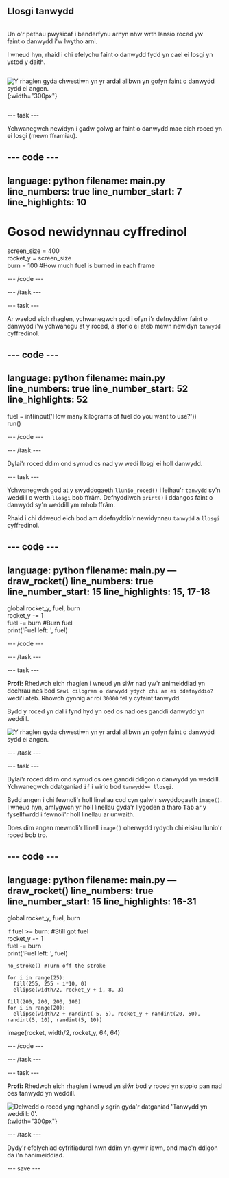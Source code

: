 ## Llosgi tanwydd

<div style="display: flex; flex-wrap: wrap">
<div style="flex-basis: 200px; flex-grow: 1; margin-right: 15px;">

Un o'r pethau pwysicaf i benderfynu arnyn nhw wrth lansio roced yw faint o danwydd i'w lwytho arni. 

I wneud hyn, rhaid i chi efelychu faint o danwydd fydd yn cael ei losgi yn ystod y daith.
</div>

![Y rhaglen gyda chwestiwn yn yr ardal allbwn yn gofyn faint o danwydd sydd ei angen.](images/burn_question_full.png){:width="300px"}

</div>

--- task ---

Ychwanegwch newidyn i gadw golwg ar faint o danwydd mae eich roced yn ei losgi (mewn fframiau).

--- code ---
---
language: python filename: main.py line_numbers: true line_number_start: 7
line_highlights: 10
---

# Gosod newidynnau cyffredinol
screen_size = 400   
rocket_y = screen_size  
burn = 100 #How much fuel is burned in each frame

--- /code ---

--- /task ---


--- task ---

Ar waelod eich rhaglen, ychwanegwch god i ofyn i'r defnyddiwr faint o danwydd i'w ychwanegu at y roced, a storio ei ateb mewn newidyn `tanwydd` cyffredinol.

--- code ---
---
language: python filename: main.py line_numbers: true line_number_start: 52
line_highlights: 52
---

fuel = int(input('How many kilograms of fuel do you want to use?'))   
run()

--- /code ---

--- /task ---

Dylai'r roced ddim ond symud os nad yw wedi llosgi ei holl danwydd.

--- task ---

Ychwanegwch god at y swyddogaeth `llunio_roced()` i leihau'r `tanwydd` sy'n weddill o werth `llosgi` bob ffrâm. Defnyddiwch `print()` i ddangos faint o danwydd sy'n weddill ym mhob ffrâm.

Rhaid i chi ddweud eich bod am ddefnyddio'r newidynnau `tanwydd` a `llosgi` cyffredinol.

--- code ---
---
language: python filename: main.py — draw_rocket() line_numbers: true line_number_start: 15
line_highlights: 15, 17-18
---

  global rocket_y, fuel, burn   
rocket_y -= 1   
fuel -= burn #Burn fuel   
print('Fuel left: ', fuel)

--- /code ---

--- /task ---

--- task ---

**Profi:** Rhedwch eich rhaglen i wneud yn siŵr nad yw'r animeiddiad yn dechrau nes bod `Sawl cilogram o danwydd ydych chi am ei ddefnyddio?` wedi'i ateb. Rhowch gynnig ar roi `30000` fel y cyfaint tanwydd.

Bydd y roced yn dal i fynd hyd yn oed os nad oes ganddi danwydd yn weddill.

![Y rhaglen gyda chwestiwn yn yr ardal allbwn yn gofyn faint o danwydd sydd ei angen.](images/burn_question.png)

--- /task ---

--- task ---

Dylai'r roced ddim ond symud os oes ganddi ddigon o danwydd yn weddill. Ychwanegwch ddatganiad `if` i wirio bod `tanwydd>= llosgi`.

Bydd angen i chi fewnoli'r holl linellau cod cyn galw'r swyddogaeth `image()`. I wneud hyn, amlygwch yr holl linellau gyda'r llygoden a tharo <kbd>Tab</kbd> ar y fysellfwrdd i fewnoli'r holl linellau ar unwaith.

Does dim angen mewnoli'r llinell `image()` oherwydd rydych chi eisiau llunio'r roced bob tro.

--- code ---
---
language: python filename: main.py — draw_rocket() line_numbers: true line_number_start: 15
line_highlights: 16-31
---

  global rocket_y, fuel, burn

  if fuel >= burn: #Still got fuel   
rocket_y -= 1   
fuel -= burn   
print('Fuel left: ', fuel)   

    no_stroke() #Turn off the stroke   
    
    for i in range(25):   
      fill(255, 255 - i*10, 0)   
      ellipse(width/2, rocket_y + i, 8, 3)    
    
    fill(200, 200, 200, 100)   
    for i in range(20):   
      ellipse(width/2 + randint(-5, 5), rocket_y + randint(20, 50), randint(5, 10), randint(5, 10))

  image(rocket, width/2, rocket_y, 64, 64)

--- /code ---

--- /task ---

--- task ---

**Profi:** Rhedwch eich rhaglen i wneud yn siŵr bod y roced yn stopio pan nad oes tanwydd yn weddill.

![Delwedd o roced yng nghanol y sgrin gyda'r datganiad 'Tanwydd yn weddill: 0'.](images/burn_empty.png){:width="300px"}

--- /task ---

Dydy'r efelychiad cyfrifiadurol hwn ddim yn gywir iawn, ond mae'n ddigon da i'n hanimeiddiad.

--- save ---

